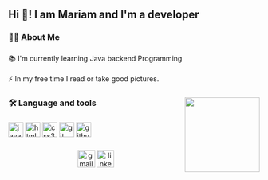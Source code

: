 <h2 align="left">Hi 👋! I am Mariam and I'm a developer</h2>

<!-- <div align="left">
<img src="https://github-readme-stats.vercel.app/api?username=maurodesouza&hide_title=false&hide_rank=false&show_icons=true&include_all_commits=true&count_private=true&disable_animations=false&theme=dracula&locale=en&hide_border=false" height="150" alt="stats graph"  />
  <img src="https://github-readme-stats.vercel.app/api/top-langs?username=MariamSalamah&locale=en&hide_title=false&layout=compact&card_width=320&langs_count=5&theme=dracula&hide_border=false" height="150" alt="languages graph" 
</div> -->

###

<h3 align="left">👩‍💻  About Me</h3>

###

<p align="left">📚 I'm currently learning Java backend Programming<br><br>⚡ In my free time I read or take good pictures.</p>

###


<img align="right" height="150" src="https://img.freepik.com/free-vector/cute-woman-working-laptop-with-fire-cartoon-vector-icon-illustration-people-technology-isolated_138676-6250.jpg?t=st=1731490949~exp=1731494549~hmac=0ffb2b853de9b6a0e9397a2261c3cb3430bdc9d396c4b8491db3ce4c59718017&w=740"  />


###

<h3 align="left">🛠 Language and tools</h3>

###

<div align="left">
  <img src="https://cdn.jsdelivr.net/gh/devicons/devicon/icons/java/java-original.svg" height="30" alt="java logo"  />
  <img src="https://cdn.jsdelivr.net/gh/devicons/devicon/icons/html5/html5-original.svg" height="30" alt="html5 logo"  />
  <img src="https://cdn.jsdelivr.net/gh/devicons/devicon/icons/css3/css3-original.svg" height="30" alt="css3 logo"  />
  <img src="https://cdn.jsdelivr.net/gh/devicons/devicon/icons/git/git-original.svg" height="30" alt="git logo"  />
  <img src="https://cdn.jsdelivr.net/gh/devicons/devicon/icons/github/github-original.svg" height="30" alt="github logo"  />
  <!-- 
  <img src="https://cdn.jsdelivr.net/gh/devicons/devicon/icons/angularjs/angularjs-original.svg" height="30" alt="angularjs logo"  />
  <img width="12" />
  <img src="https://cdn.jsdelivr.net/gh/devicons/devicon/icons/mongodb/mongodb-original.svg" height="30" alt="mongodb logo"  />
  <img width="12" />
  <img src="https://cdn.jsdelivr.net/gh/devicons/devicon/icons/postgresql/postgresql-original.svg" height="30" alt="postgresql logo"  />
  <img width="12" />
  <img src="https://cdn.jsdelivr.net/gh/devicons/devicon/icons/spring/spring-original.svg" height="30" alt="spring logo"  />
</div> -->
</div>

###

<div align="center">
 <a href="mailto:mariam.mohamed581@gmail.com"><img src="https://encrypted-tbn0.gstatic.com/images?q=tbn:ANd9GcTAyzQ52O_8luNykrd1ROTKCe3TA5eL0zpujw&s" height="35" alt="gmail logo"  /></a> 
<!-- <a href="https://mail.google.com/mail/u/?authuser=mariam.mohamed581@gmail.com)"><img src="https://img.shields.io/static/v1?message=Gmail&logo=gmail&label=&color=D14836&logoColor=white&labelColor=&style=for-the-badge" height="35" alt="gmail logo"  /></a>  -->
  <a href="https://www.linkedin.com/in/mariamsalamah"><img src="https://img.shields.io/static/v1?message=LinkedIn&logo=linkedin&label=&color=0077B5&logoColor=white&labelColor=&style=for-the-badge" height="35" alt="linkedin logo"  /></a> 
<!--   <a href=""><img src="https://img.shields.io/static/v1?message=Website&logo=website&label=&color=111&logoColor=white&labelColor=&style=for-the-badge" height="35" alt="website logo"  /></a> 
</div> -->

###



